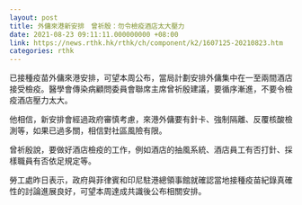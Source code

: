 ```yaml
---
layout: post
title: 外傭來港新安排　曾祈殷：勿令檢疫酒店太大壓力
date: 2021-08-23 09:11:11.000000000 +08:00
link: https://news.rthk.hk/rthk/ch/component/k2/1607125-20210823.htm
categories: rthk
---
```


已接種疫苗外傭來港安排，可望本周公布，當局計劃安排外傭集中在一至兩間酒店接受檢疫。醫學會傳染病顧問委員會聯席主席曾祈殷建議，要循序漸進，不要令檢疫酒店壓力太大。

他相信，新安排會經過政府審慎考慮，來港外傭要有針卡、強制隔離、反覆核酸檢測等，如果已過多關，相信對社區風險有限。

曾祈殷說，要做好酒店檢疫的工作，例如酒店的抽風系統、酒店員工有否打針、採樣職員有否依足規定等。

勞工處昨日表示，政府與菲律賓和印尼駐港總領事館就確認當地接種疫苗紀錄真確性的討論進展良好，可望本周達成共識後公布相關安排。
